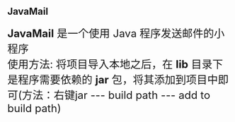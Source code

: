 ## JavaMail


<font size=5>**JavaMail** 是一个使用 Java 程序发送邮件的小程序   
使用方法: 将项目导入本地之后，在 **lib** 目录下是程序需要依赖的 **jar** 包，将其添加到项目中即可(方法：右键jar --- build path --- add to build path)    
</font>
